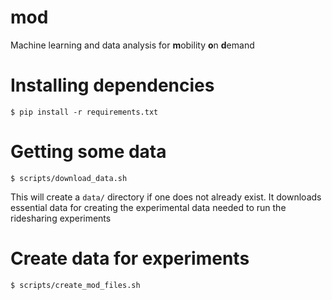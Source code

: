 # mod
Machine learning and data analysis for **m**obility **o**n **d**emand

# Installing dependencies
`$ pip install -r requirements.txt`

# Getting some data

`$ scripts/download_data.sh`

This will create a `data/` directory if one does not already exist. It
downloads essential data for creating the experimental data needed to run the
ridesharing experiments

# Create data for experiments

`$ scripts/create_mod_files.sh`

